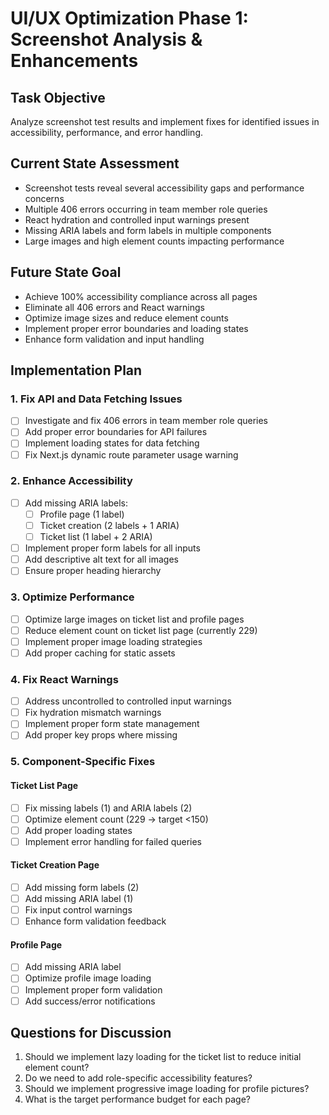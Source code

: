 # UI/UX Optimization Phase 1: Screenshot Analysis & Enhancements

## Task Objective
Analyze screenshot test results and implement fixes for identified issues in accessibility, performance, and error handling.

## Current State Assessment
- Screenshot tests reveal several accessibility gaps and performance concerns
- Multiple 406 errors occurring in team member role queries
- React hydration and controlled input warnings present
- Missing ARIA labels and form labels in multiple components
- Large images and high element counts impacting performance

## Future State Goal
- Achieve 100% accessibility compliance across all pages
- Eliminate all 406 errors and React warnings
- Optimize image sizes and reduce element counts
- Implement proper error boundaries and loading states
- Enhance form validation and input handling

## Implementation Plan

### 1. Fix API and Data Fetching Issues
- [ ] Investigate and fix 406 errors in team member role queries
- [ ] Add proper error boundaries for API failures
- [ ] Implement loading states for data fetching
- [ ] Fix Next.js dynamic route parameter usage warning

### 2. Enhance Accessibility
- [ ] Add missing ARIA labels:
  - [ ] Profile page (1 label)
  - [ ] Ticket creation (2 labels + 1 ARIA)
  - [ ] Ticket list (1 label + 2 ARIA)
- [ ] Implement proper form labels for all inputs
- [ ] Add descriptive alt text for all images
- [ ] Ensure proper heading hierarchy

### 3. Optimize Performance
- [ ] Optimize large images on ticket list and profile pages
- [ ] Reduce element count on ticket list page (currently 229)
- [ ] Implement proper image loading strategies
- [ ] Add proper caching for static assets

### 4. Fix React Warnings
- [ ] Address uncontrolled to controlled input warnings
- [ ] Fix hydration mismatch warnings
- [ ] Implement proper form state management
- [ ] Add proper key props where missing

### 5. Component-Specific Fixes

#### Ticket List Page
- [ ] Fix missing labels (1) and ARIA labels (2)
- [ ] Optimize element count (229 -> target <150)
- [ ] Add proper loading states
- [ ] Implement error handling for failed queries

#### Ticket Creation Page
- [ ] Add missing form labels (2)
- [ ] Add missing ARIA label (1)
- [ ] Fix input control warnings
- [ ] Enhance form validation feedback

#### Profile Page
- [ ] Add missing ARIA label
- [ ] Optimize profile image loading
- [ ] Implement proper form validation
- [ ] Add success/error notifications

## Questions for Discussion
1. Should we implement lazy loading for the ticket list to reduce initial element count?
2. Do we need to add role-specific accessibility features?
3. Should we implement progressive image loading for profile pictures?
4. What is the target performance budget for each page? 